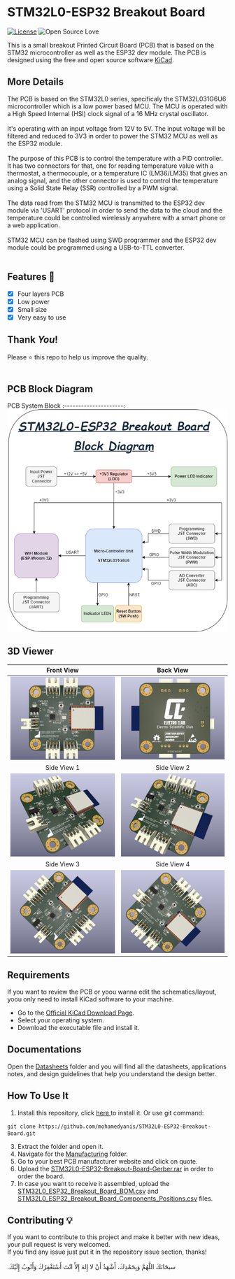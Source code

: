 # STM32L0-ESP32 Breakout Board
[![License](https://img.shields.io/badge/License-BSD%203--Clause-blue.svg)](LICENSE)
![Open Source Love](https://badges.frapsoft.com/os/v1/open-source.svg?v=102)

This is a small breakout Printed Circuit Board (PCB) that is based on the STM32 microcontroller as well as the ESP32 dev module.
The PCB is designed using the free and open source software <a href="https://github.com/KiCad">KiCad</a>. 

## More Details
The PCB is based on the STM32L0 series, specificaly the STM32L031G6U6 microcontroller which is a low power based MCU. The MCU is operated with a High Speed Internal (HSI) clock signal of a 16 MHz crystal oscillator.<br><br>
It's operating with an input voltage from 12V to 5V. The input voltage will be filtered and reduced to 3V3 in order to power the STM32 MCU as well as the ESP32 module.<br><br>
The purpose of this PCB is to control the temperature with a PID controller. It has two connectors for that, one for reading temperature value with a thermostat, a thermocouple, or a temperature IC (LM36/LM35) that gives an analog signal, and the other connector is used to control the temperature using a Solid State Relay (SSR) controlled by a PWM signal.<br><br>
The data read from the STM32 MCU is transmitted to the ESP32 dev module via 'USART' protocol in order to send the data to the cloud and the temperature could be controlled wirelessly anywhere with a smart phone or a web application.<br><br>
STM32 MCU can be flashed using SWD programmer and the ESP32 dev module could be programmed using a USB-to-TTL converter.<br><br>



## Features :dart:
* [x] Four layers PCB
* [x] Low power
* [x] Small size
* [x] Very easy to use

## Thank _You_!
Please :star: this repo to help us improve the quality.
<br><br>

## PCB Block Diagram
PCB System Block
:---------------------:
![screenshot](RepoImages/BlockDiagram.png)


## 3D Viewer
Front View           | Back View
:---------------------:|:------------------:
![screenshoot](RepoImages/PCB-R-Front.png) | ![screenshoot](RepoImages/PCB-R-Back.png)
Side View 1         |  Side View 2
![screenshoot](RepoImages/PCB-R-Side-1.png) | ![screenshoot](RepoImages/PCB-R-Side-2.png)
Side View 3         |  Side View 4
![screenshoot](RepoImages/PCB-R-Side-3.png) | ![screenshoot](RepoImages/PCB-R-Side-4.png)


## Requirements

If you want to review the PCB or yoou wanna edit the schematics/layout, yoou only need to install KiCad software to your machine.

* Go to the <a href="https://www.kicad.org/download/">Official KiCad Download Page</a>.
* Select your operating system.
* Download the executable file and install it.

## Documentations
Open the [Datasheets](Datasheets) folder and you will find all the datasheets, applications notes, and design guidelines that help you understand the design better.


## How To Use It

1. Install this repository, click <a href="https://github.com/mohamedyanis/STM32L0-ESP32-Breakout-Board/archive/master.zip"> here </a> to install it. Or use git command:
```bach
git clone https://github.com/mohamedyanis/STM32L0-ESP32-Breakout-Board.git
```
3. Extract the folder and open it.
4. Navigate for the [Manufacturing](Manufacturing) folder.
5. Go to your best PCB manufacturer website and click on quote.
6. Upload the [STM32L0-ESP32-Breakout-Board-Gerber.rar](Manufacturing/Gerber/STM32L0-ESP32-Breakout-Board-Gerber.rar) in order to order the board.
7. In case you want to receive it assembled, upload the [STM32L0_ESP32_Breakout_Board_BOM.csv](Manufacturing/Assembly/STM32L0_ESP32_Breakout_Board_BOM.csv) and [STM32L0_ESP32_Breakout_Board_Components_Positions.csv](Manufacturing/Assembly/STM32L0_ESP32_Breakout_Board_Components_Positions.csv) files.

## Contributing 💡
If you want to contribute to this project and make it better with new ideas, your pull request is very welcomed.<br>
If you find any issue just put it in the repository issue section, thanks!<br><br>
.سبحَانَكَ اللَّهُمَّ وَبِحَمْدِكَ، أَشْهَدُ أَنْ لا إِلهَ إِلأَ انْتَ أَسْتَغْفِرُكَ وَأَتْوبُ إِلَيْكَ
